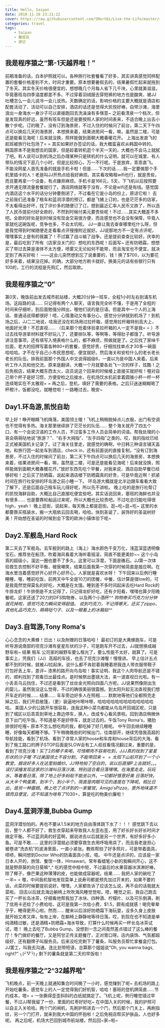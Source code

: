 ```yaml
---
title: Hello, Saipan
date: 2018-11-28 23:21:22
cover: https://raw.githubusercontent.com/SMartQi/Live-the-Life/master/source/gallery/Saipan.jpg
categories: travel
tags: 
    - Saipan
    - 塞班岛
    - 游记
---
```


## 我是程序猿之“第-1天越界啦！”

前期准备的话，白本护照就可以。各种旅行社套餐看了好多，其实讲真感觉同样配置的套餐价格差别不大，时间才重要。原本想要暑假去的，结果暑假忙起来就拖到了冬天。其实冬天价格很便宜的，想想晚几个月每人省下几千块，心里就美滋滋，毕竟塞班岛四季温度都差不多。不过穿着羽绒服去穿短裤的地方也是酸爽，被JJ吐槽怎么一会儿说冷一会儿说热。天数确定的话，影响价格的主要大概就是酒店和配套活动了，活动可以自己安排，酒店的话还是觉得大凯悦好棒，自带沙滩，海里浪出一身海水一身沙子可以直接跑回去洗澡澡有多惬意~ 之前看清泉一个档次，但是发现真的好远，虽然有班车但是还是要按照人家的时间表来，不适合晚上出去小散个步呢。订的晚了，没有订到海景房，不过入住的时候问了前台，第二天下午四点可以换后几天的海景房，本想换来着，结果进房间一看，嘛，虽然是二楼，可是还是能看见海呢！后来就没换，照样能做到面朝大概春暖花开。
上海出发直飞的航班被旅行社包场了= = 其实如果好办签证的话，我大概蛮喜欢从韩国中转的。 韩国原本不是我想去的国家，但是趁着转机逛个半天一天的，大概也不会马上就腻了吧。有人说可以到机场之后办理某种只是转机的什么证明，就可以在城里、有人带队的情况下逛几个小时，但是比较担心，万一不行呢。于是放弃，乖乖直飞。
不能没网星人首先准备的就是手机卡啦！但是……下次的话……我一定要做那个手机里插卡的人！老是叫JJ开热点给我好麻烦。其实看攻略租wifi也行，就是贵些，而且要再拿一个设备，有点嫌弃麻烦。手机卡是166元，5天，下飞机以后按照要求开通无限流量套餐就行了。酒店网络就等于没有，不论是wifi还是有线。感觉国内酒店这个水平的话分分钟要倒闭了，不过看在它是小岛的份上，原谅它啦！
去之前我们还准备了租车和蓝洞浮潜的预订。都是飞猪上订的，也是茫茫多的店家，不太看得出好坏，找了评价多的随便订了订。想到最近汇率人民币又跌了，所以选了人民币提前付好全款的，不然到时候付美元要贵些呢！不过……其实大概差不多吧。全款的好处是到时候没有现金交易很方便，而且感觉也不会没有保障，毕竟人家就吃这碗饭呢，竞争也多，不会太坑啦。
JJ一直让我去查查哪里吃什么呀，但是我觉得到时候随便走走看看点评搜搜附近就好。JJ说那地方不一定有点评呢，嘿嘿事实上是有的我赢了！不过赢了战斗输了战争，还是提前查查比较好。庆幸的是，最后吃到了所有（店家没关门的）想吃的东西呢！后面写~
还有防晒霜，想想买了带过去算是液体不太方便，喷雾又无论如何不能带，而且淘宝也不便宜，就决定到了再买好啦！
——这会儿突然想到忘了说重要的，钱！换了$700，以为要花好多来着，结果没花掉。的确，大部分地方刷卡就好。换美元的话有些银行只有100的，工行的流程是先购汇，然后取款。

## 我是程序猿之“0”

第0天，晚饭前出发去城市航站楼，大概20分钟一班车，全程1小时左右到浦东机场。这段路的话…… 只记得有两个人聊天，语言我完全听不懂，于是用了全程的时间来仔细听，到后面勉强分辨出，喔他们说的是日语。但是其中一个人的上海话、普通话说得都很好！唔，心情激动又有事分心，感觉分分钟就到机场了！到机场之后，JJ二二地说，哇我还没在机场用过拉杆箱，感觉用拉杆箱特别高大上，地面好光滑！不忍直视…… （后来那个抢着体验拿拉杆箱的人一定不是我= = ）不过去找导游拿材料就不好玩儿了，还要排队等，等啊等，等得肚子都饿了。听导游讲注意事项，还有填写入境表格什么的，都不麻烦，照做就是了。之后找了家味千拉面，老大的招牌写着各种80+的套餐，感觉好贵，仔细找找单点才30多一碗面哈哈哈。才不在乎自己小市民思想呢，便宜就好。然后海关和安检什么的老长老长老长的队伍，排我前面那个外国人中文说得超级6，一直以为是中国人来着。后来听工作人员和他交流，原来是翻译，大概一个月就要各处飞一次的样子，炫酷！之后免税店，结果大概东西太火，店员说这个回来的时候楼上直接买就好啦！喔对自己带个杯子是好习惯，方便安检之后接水，在机场饮水机前拿着圆锥小杯一杯一杯连续喝实在不太雅观= = 再之后，登机，填好了需要的表格。之后只迷迷糊糊喝了杯橙汁，饭都没吃，就睡觉啦！一路睡过去，晚安~

## Day1.环岛游,凯悦自助

早上好！睁开眼睛飞机降落，美国领土喔！飞机上稍稍脱掉点儿衣服，出门有空调也不觉得有多热。海关那里继续排了茫茫长的队伍…… 整个海关就开了四五个口，有一个会说汉语的工作人员，不过蛮多工作人员会简单的词语。帮我处理的小哥会萌萌哒地说“旅游？”、“右手大拇指”、“左手四指”之类的。哎，我的指纹已经正式被美国机关记录了。过了海关往里走，就感觉的确啊，中日韩三种语言铺天盖地。和旅行团一起坐车到酒店，check in，还有前面说的直接复制，“没有订到海景房，不过入住的时候问了前台，第二天下午四点可以换后几天的海景房，本想换来着，结果进房间一看，嘛，虽然是二楼，可是还是能看见海呢！后来就没换，照样能做到面朝大概春暖花开。”放好东西先吃个早餐，对我来说，酒店自助早餐已经够好啦！之后买了防晒霜，说起来酒店楼下防晒霜真的好贵，可是毕竟近啊！抓紧时间在旅行社安排的环岛游之前小睡一下。
环岛游大概就是北半边跟车看看大致了解下，还是后面自己租车玩儿得好呢，所以先不讲啦。
晚上吃的是旅行社帮订的凯悦海鲜自助，大概比自己直接吃便宜些吧。其实话说回来，塞班的海鲜也并没有很多…… 也是要靠轮船运过来呢，所以大概也比较贵吧。不过吃总归能吃得很high，yeah！
晚上逛街，说起来，每天晚上都是逛街。逛~吃~逛~吃~ 这里的水都要靠买瓶装水，搬一大瓶依云回去喝，哈哈。快到圣诞了，装饰好的圣诞树好美！开始想在圣诞的时候到会下雪的欧洲小镇体验下呢~

## Day2.军舰岛,Hard Rock

第二天去了军舰岛。去军舰到的路上（海上）海水颜色千变万化，浅蓝深蓝透明像宝石，推荐坐在船顶，吹着海风看着大海听着摇滚，简直不能更美妙~~ 这个小岛真的超级小，溜达一圈也要不了多久。这里可以浮潜，下面是礁石。JJ第一次体验救生衣控制不好平衡，被我嘲笑，结果后面我第一次穿的时候简直是报应啊。在海水里泡着感觉好开心好开心好开心，人家就是喜欢水呀！
下午回来以后例行睡睡睡，喔，睡前吃饭，前两天中午全是10刀的团餐，中餐，估计算是很low的，可是我竟然觉得莫名的好吃，大概是在太饿。睡到差不多时间起床去吃Hard Rock的牛排龙虾！牛排倒是不太记得了，只记得龙虾好吃，还有夕阳看，嘿嘿也算夕阳晚餐呢。这家还送了20刀的DFS购物券，以及两个小酒杯^_^ 购物券买巧克力分分钟就花掉啦，感觉巧克力瞬间变得超值。
说到巧克力，不记得哪天，还买了zippo、其他礼品巧克力、萌萌哒勺子、以及一眼看上的冰箱贴^_^

## Day3.自驾游,Tony Roma's

心心念念的大黄蜂！日出！以及附赠的日落哈哈！
最初订的是大黄蜂跑车，可是听导游说南部的坦克沙滩有星星形状的沙子，可是跑车开不过去，JJ就想换成越野车啦~ 结果 租车 公司家的越野车要么租光了，要么性能不太好，就算了。可是事实上，凭我们（JJ）高超的车技，也去了坦克沙滩喔！慢慢讲。
早上估计五点都不到的时候，就被JJ拉起床。说什么都不肯趁着我睡着把我连人带衣服带鞋子打包好丢上车，差评~ 漆黑的路开向鸟岛啦！事实证明，我这个人肉导航还是不错的，顺利找到了观看日出最佳点。是时候祭出墨镜大法，来一波直视日光啦。有一小丢丢乌云挡住，不过还是看到了丝丝金光照向四面八方呢。JJ说果然像刚出生的婴儿，虽然我没这么觉得，不过的确很美丽很震撼。到太阳升起无法直视我们想开车走的时候…… 结果…… 车车旁边好多人在照相…… 默默地等他们全都照完走掉之后，我们开启敞篷，（更）装逼地咔嚓咔嚓，哈哈哈哈哈哈哈哈哈哈哈哈哈哈。
美国人少的公路开车很容易，连我这种小菜鸟都能从鸟岛开回城区呢，只是到了城区以后乖乖到草地上靠边停车，换人，改成专心看风景啦。回到酒店稍微休息下出门吃午饭。不知道是不是好停车，就走过去的。午饭Tony Roma's，猪肋排很好吃喔~ 原本不怎么想吃肉的我，都吃掉了好几根呢。
中午回去继续睡睡睡，好像每天都睡不够。下午稍微晚些的时候出门，往南部开，继续凭借我高超的导航技能，看到了机场、看到了寻常人家的house和车库和house背后的大海、看到了施工路口的牌子STOP后面是SLOW会有工人叔叔看情况翻过来，重要的是，看到了坦克沙滩！买了$2的椰子来喝，可惜椰肉不容易吃到，JJJ真的找到了星星形状的沙子喔~ 不过美国领土不容分割，不能带回来= =
太阳下山前开到了一个小教堂，据说好多人在这里拍婚纱。JJ特地拍了空白的，说以后直接P上去就好。。。误打误撞发现这家的沙滩叫日落沙滩，特别适合看日落嘿嘿。在海里走走，玩玩水，等着看日落，除了地上好多蚂蚁不能坐以外，一切都好惬意好美~ 日落好快，从大半个鸭蛋黄，到半个，到小半个，简直是肉眼可见的速度在下降呢。相比日出，是另一种震撼。
晚上吃了点评到的一家餐馆，Amigo's Pizza，意外地味道不错而且便宜，还不知道为啥有了10%的折扣。虽然后来给了15%的小费，不过加一起大概就$30+，算是吃的物美价廉啦！

## Day4.蓝洞浮潜,Bubba Gump

蓝洞浮潜怕怕的。再也不要从1.5米的地方自由落体跳下水了！！！
感觉跳下去以后，整个人都不好了，救生衣穿起来导致我人左歪右歪，用了好长好长好长时间才搞定平衡。不过蓝洞真的好蓝啊，据说进去以后就是另一个世界，有好多好多小鱼。可是不敢…… 这里的浮潜就必须要穿救生衣用呼吸用具了，而且我老是担心被卷进“洗衣机”的波涛里面，一直小紧张。教练帮拍了好多照片，可是带着面具，啧啧，瞬间想到Doctor Who的防毒面具小孩，噫。
中午还是点评的，应该是一家日本人开的，旅馆、餐馆一体，Himawari。常年看蜡笔小新的我瞬间开心，这不就是野原葵的向日葵嘛^_^ 吃的感觉中规中矩，不过最后的水果容器冰淇淋好棒，除了椰子，像芒果这种薄薄的皮，也能做成容器呢。结果…… 我把人家的碗吃了一半= = 喔，中间我机智地发现菜单上说寿司都是预先加过芥末的，如果不要的话，点菜的时候要提前说好。嘿嘿，人家都告诉了应该怎么说，再不会的话我就太菜啦。
回去以后就去海边躺椅上吹吹海风睡觉觉啦。唔，睡觉之前，我自己跑去买了一杯长岛冰茶，仔细看他帮我加了冰块、四种酒、柠檬片、以及可乐倒满，刷了信用卡还给了小费哈哈，这可是我第一次给小费，$1.5，颇有成就感！喝完晕晕乎乎，睡得更开心啦。然而…… 醒来以后涂好防晒霜下海玩耍，没多久身上皮肤就开始又疼又痒，匆匆上岸，在躺椅上静静地等待日落。哎，到现在也不知道是单纯酒精过敏，还是酒精+防晒霜+海水导致，打算什么时候再买一杯长岛冰茶试试，嗯！
晚上去吃了Bubba Gump。没想到一念之间竟然差点错过了这么棒的餐厅！专门做虾的餐厅，又是阿甘正传主题餐厅，正对胃口呀。店内装饰、气氛都超级好，还有翻牌子叫服务员。后来没吃完剩下了薯条，叫服务员帮忙拿餐盒打包。JJ罢工，叫我去沟通。连比划带短语，总算那个姐姐说“Oh, you wanna bags, right?” ╮(╯▽╰)╭
剩下的薯条就是第二天的早饭啦！

## 我是程序猿之“2^32越界啦”

飞机晚点，前一天晚上就通知集合时间晚了一小时，感觉赚到了呢~
去机场的路上开始吃薯条，感觉车上的人一定觉得我们好机智，哈哈！塞班的登机牌简直……节约成本，嗯= = 一张撕得歪歪斜斜的白纸就搞定了。飞机上呢，例行睡觉错过早餐，不过JJ帮我留了一份，里面的红枣好好吃~
在中国入关的时候，我的护照可以自主入关哈哈。两个门的闸机，先刷护照进去一个门，然后那个门关上，再刷指纹，另一个门打开，就来到我大中国的怀抱啦！之后免税店帮买护肤品，人也好多呢。
再之后呢，机场大巴回到城市航站楼，然后回~家~啦~